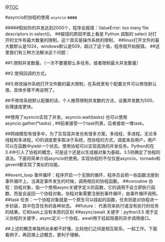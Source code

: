 @[TOC](这里是自定义的标题)

#asyncio的协程的使用
`asyncio`
**ssss**

#####假如你的并发达到2000个，程序会报错：ValueError: too many file descriptors in select()。
##报错的原因字面上看是 Python 调取的 select 对打开的文件有最大数量的限制，这个其实是操作系统的限制，
##linux打开文件的最大数默认是1024，windows默认是509，超过了这个值，程序就开始报错。
##这里我们有三种方法解决这个问题：

##1.限制并发数量。（一次不要塞那么多任务，或者限制最大并发数量）

##2.使用回调的方式。

##3.修改操作系统打开文件数的最大限制，在系统里有个配置文件可以修改默认值，具体步骤不再说明了。

##不修改系统默认配置的话，个人推荐限制并发数的方法，设置并发数为500，处理速度更快。


##使用了aysncio实现了并发。asyncio.wait(tasks) 也可以使用 asyncio.gather(*tasks) ,
##前者接受一个task列表，后者接收一堆task。


##网络模型有很多中，为了实现高并发也有很多方案，多线程，多进程。无论多线程和多进程，IO的调度更多取决于系统，而协程的方式，调度来自用户，用户可以在函数中yield一个状态。使用协程可以实现高效的并发任务。Python的在3.4中引入了协程的概念，可是这个还是以生成器对象为基础，3.5则确定了协程的语法。下面将简单介绍asyncio的使用。实现协程的不仅仅是asyncio，tornado和gevent都实现了类似的功能。

##event_loop 事件循环：程序开启一个无限的循环，程序员会把一些函数注册到事件循环上。当满足事件发生的时候，调用相应的协程函数。
##coroutine 协程：协程对象，指一个使用async关键字定义的函数，它的调用不会立即执行函数，而是会返回一个协程对象。协程对象需要注册到事件循环，由事件循环调用。
##task  任务：一个协程对象就是一个原生可以挂起的函数，任务则是对协程进一步封装，其中包含任务的各种状态。
##future： 代表将来执行或没有执行的任务的结果。它和task上没有本质的区别
##async/await 关键字：python3.5 用于定义协程的关键字，async定义一个协程，await用于挂起阻塞的异步调用接口。

##上述的概念单独拎出来都不好懂，比较他们之间是相互联系，一起工作。下面看例子，再回溯上述概念，更利于理解。

